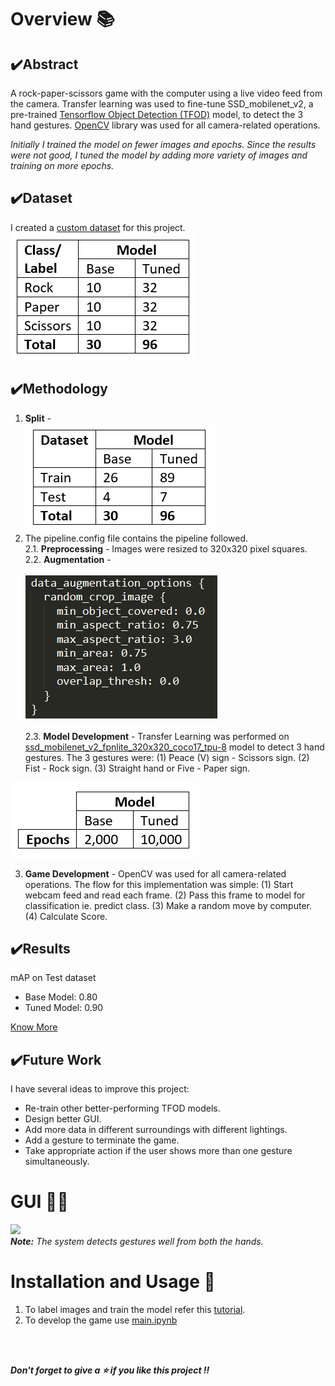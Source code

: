 # Overview 📚
## ✔️Abstract
A rock-paper-scissors game with the computer using a live video feed from the camera. Transfer learning was used to fine-tune SSD_mobilenet_v2, a pre-trained [Tensorflow Object Detection (TFOD)](https://github.com/tensorflow/models/tree/master/research/object_detection) model, to detect the 3 hand gestures. 
[OpenCV](https://opencv.org/) library was used for all camera-related operations.

*Initially I trained the model on fewer images and epochs. Since the results were not good, I tuned the model by adding more variety of images and training on more epochs.*
## ✔️Dataset
I created a [custom dataset](https://github.com/AparGarg99/RPSGame/tree/master/Dataset) for this project. <br>
![](https://github.com/AparGarg99/RPSGame/blob/master/images/dataset.PNG)

## ✔️Methodology
1. **Split** - <br>
![](https://github.com/AparGarg99/RPSGame/blob/master/images/split.PNG) <br>
2. The pipeline.config file contains the pipeline followed.<br>
    2.1. **Preprocessing** - Images were resized to 320x320 pixel squares.<br>
    2.2. **Augmentation** - <br><br>
    ![](https://github.com/AparGarg99/RPSGame/blob/master/images/augment.PNG) <br><br>
    2.3. **Model Development** - Transfer Learning was performed on [ssd_mobilenet_v2_fpnlite_320x320_coco17_tpu-8](https://github.com/tensorflow/models/blob/master/research/object_detection/g3doc/tf2_detection_zoo.md) model to detect 3 hand gestures. The 3 gestures were: (1) Peace (V) sign - Scissors sign. (2) Fist - Rock sign. (3) Straight hand or Five - Paper sign. <br>

![](https://github.com/AparGarg99/RPSGame/blob/master/images/epochs.PNG)<br>

3. **Game Development** - OpenCV was used for all camera-related operations. The flow for this implementation was simple: (1) Start webcam feed and read each frame. (2) Pass this frame to model for classification ie. predict class. (3) Make a random move by computer. (4) Calculate Score.

## ✔️Results
mAP on Test dataset
* Base Model: 0.80
* Tuned Model: 0.90

[Know More](https://github.com/AparGarg99/RPSGame/tree/master/images)

## ✔️Future Work
I have several ideas to improve this project:
* Re-train other better-performing TFOD models.
* Design better GUI.
* Add more data in different surroundings with different lightings.
* Add a gesture to terminate the game.
* Take appropriate action if the user shows more than one gesture simultaneously.


# GUI 👨‍💻
![](https://github.com/AparGarg99/RPSGame/blob/master/images/final2.gif)<br>
***Note:*** *The system detects gestures well from both the hands.*

# Installation and Usage 🔌
1. To label images and train the model refer this [tutorial](https://github.com/AparGarg99/Tutorials/tree/master/TFOD).
2. To develop the game use [main.ipynb](https://github.com/AparGarg99/RPSGame/blob/master/main.ipynb)

<br>
<br>

***Don't forget to give a ⭐ if you like this project !!***
